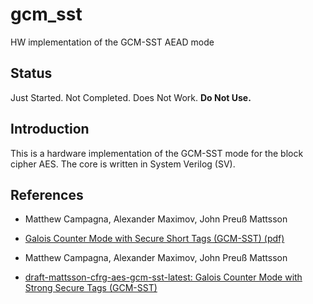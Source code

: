 # gcm_sst
HW implementation of the GCM-SST AEAD mode

## Status
Just Started. Not Completed. Does Not Work. **Do Not Use.**

## Introduction
This is a hardware implementation of the GCM-SST mode for the block cipher AES. The core is written in System Verilog (SV).


## References
- Matthew Campagna, Alexander Maximov, John Preuß Mattsson
- [Galois Counter Mode with Secure Short Tags (GCM-SST) (pdf)](https://csrc.nist.gov/csrc/media/Events/2023/third-workshop-on-block-cipher-modes-of-operation/documents/accepted-papers/Galois%20Counter%20Mode%20with%20Secure%20Short%20Tags.pdf)

- Matthew Campagna, Alexander Maximov, John Preuß Mattsson
- [draft-mattsson-cfrg-aes-gcm-sst-latest: Galois Counter Mode with Strong Secure Tags (GCM-SST)](https://emanjon.github.io/draft-mattsson-cfrg-aes-gcm-sst/draft-mattsson-cfrg-aes-gcm-sst.html)
